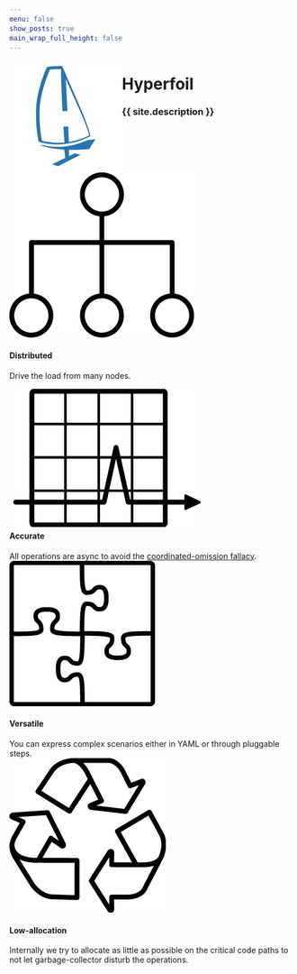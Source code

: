 ```yaml
---
menu: false
show_posts: true
main_wrap_full_height: false
---
```

<img src="assets/images/hyperfoil.png" style="float: left">
<div style="clear: none">
    <h1 id="project_name">Hyperfoil</h1>
    <h3 id="project_description">{{ site.description }}</h3>
</div>

<div id="features">
    <div class="feature">
        <div>
            <div class="feature_icon_box">
                <img src="assets/images/hierarchy_organization.png" alt="Distributed">
            </div>
            <h4>Distributed</h4>
        </div>
        Drive the load from many nodes.
    </div>
    <div class="feature">
        <div>
            <div class="feature_icon_box">
                <!-- Fix me if you know CSS -->
                <img style="position: relative; top: 15px; left: 7px;" src="assets/images/graph_arrow_spike.png" alt="Accurate">
            </div>
            <h4>Accurate</h4>
        </div>
        All operations are async to avoid the <a href="https://www.azul.com/files/HowNotToMeasureLatency_LLSummit_NYC_12Nov2013.pdf">coordinated-omission fallacy</a>.
    </div>
    <div class="feature">
        <div>
            <div class="feature_icon_box">
                <img src="assets/images/puzzle_complete.png" alt="Versatile">
            </div>
            <h4>Versatile</h4>
        </div>
        You can express complex scenarios either in YAML or through pluggable steps.
    </div>
    <div class="feature">
        <div>
            <div class="feature_icon_box">
                <img src="assets/images/recycle_symbol.png" alt="Low-allocation">
            </div>
            <h4>Low-allocation</h4>
        </div>
        Internally we try to allocate as little as possible on the critical code paths to not let garbage-collector disturb the operations.
    </div>
</div>
